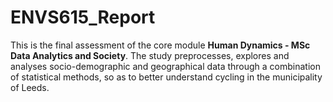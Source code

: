 # ENVS615_Report

This is the final assessment of the core module **Human Dynamics - MSc Data Analytics and Society**. The study preprocesses, explores and analyses socio-demographic and geographical data through a combination of statistical methods, so as to better understand cycling in the municipality of Leeds.

